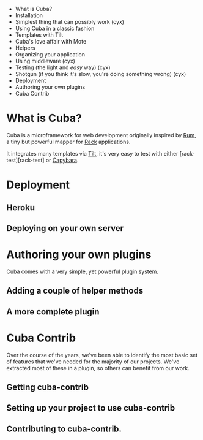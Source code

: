 - What is Cuba?
- Installation
- Simplest thing that can possibly work (cyx)
- Using Cuba in a classic fashion
- Templates with Tilt
- Cuba's love affair with Mote
- Helpers
- Organizing your application
- Using middleware (cyx)
- Testing (the light and _easy_ way) (cyx)
- Shotgun (if you think it's slow, you're doing something wrong) (cyx)
- Deployment
- Authoring your own plugins
- Cuba Contrib

# What is Cuba?

Cuba is a microframework for web development originally inspired by [Rum][rum],
a tiny but powerful mapper for [Rack][rack] applications.

It integrates many templates via [Tilt][tilt], it's very easy to test
with either [rack-test][rack-test] or [Capybara][capybara].

[rum]: http://github.com/chneukirchen/rum
[rack]: http://github.com/chneukirchen/rack
[tilt]: http://github.com/rtomayko/tilt
[capybara]: http://github.com/jnicklas/capybara

# Deployment

## Heroku

## Deploying on your own server

# Authoring your own plugins

Cuba comes with a very simple, yet powerful plugin system.

## Adding a couple of helper methods

## A more complete plugin

# Cuba Contrib

Over the course of the years, we've been able to identify the most basic
set of features that we've needed for the majority of our projects. We've
extracted most of these in a plugin, so others can benefit from our work.

## Getting cuba-contrib

## Setting up your project to use cuba-contrib

## Contributing to cuba-contrib.
